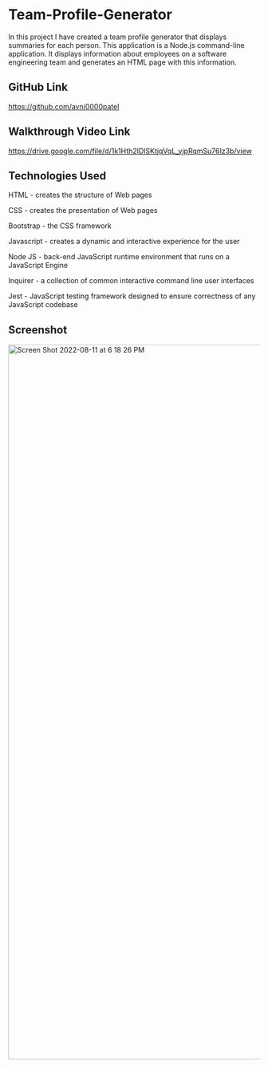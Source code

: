 # Team-Profile-Generator
In this project I have created a team profile generator that displays summaries for each person. This application is a Node.js command-line application. It displays information about employees on a software engineering team and generates an HTML page with this information.
## GitHub Link
https://github.com/avni0000patel
## Walkthrough Video Link
https://drive.google.com/file/d/1k1Hth2IDlSKtjqVqL_yjpRqmSu76Iz3b/view
## Technologies Used
HTML - creates the structure of Web pages

CSS - creates the presentation of Web pages

Bootstrap - the CSS framework

Javascript - creates a dynamic and interactive experience for the user

Node JS - back-end JavaScript runtime environment that runs on a JavaScript Engine

Inquirer - a collection of common interactive command line user interfaces

Jest - JavaScript testing framework designed to ensure correctness of any JavaScript codebase

## Screenshot
<img width="1434" alt="Screen Shot 2022-08-11 at 6 18 26 PM" src="https://user-images.githubusercontent.com/104175474/184252402-2e4fe79f-c475-46b0-86c4-fb463197ce1b.png">

